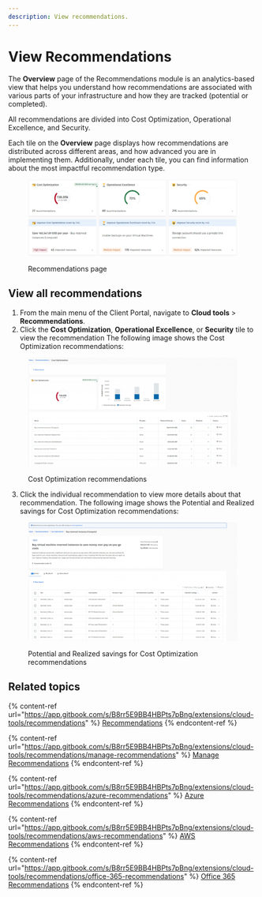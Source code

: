 ```yaml
---
description: View recommendations.
---
```


# View Recommendations

The **Overview** page of the Recommendations module is an analytics-based view that helps you understand how recommendations are associated with various parts of your infrastructure and how they are tracked (potential or completed).&#x20;

All recommendations are divided into Cost Optimization, Operational Excellence, and Security.

Each tile on the **Overview** page displays how recommendations are distributed across different areas, and how advanced you are in implementing them. Additionally, under each tile, you can find information about the most impactful recommendation type.

<figure><img src="../../../.gitbook/assets/image (661).png" alt=""><figcaption><p>Recommendations page</p></figcaption></figure>

## **View all r**ecommendations <a href="#cost-optimization" id="cost-optimization"></a>

1. From the main menu of the Client Portal, navigate to **Cloud tools** > **Recommendations**.&#x20;
2. Click the **Cost Optimization**, **Operational Excellence**, or **Security** tile to view the recommendation The following image shows the Cost Optimization recommendations:

<figure><img src="../../../.gitbook/assets/image (663).png" alt=""><figcaption><p>Cost Optimization recommendations</p></figcaption></figure>

3. Click the individual recommendation to view more details about that recommendation. The following image shows the Potential and Realized savings for Cost Optimization recommendations:

<figure><img src="../../../.gitbook/assets/image (665).png" alt=""><figcaption><p>Potential and Realized savings for Cost Optimization recommendations</p></figcaption></figure>

## Related topics

{% content-ref url="https://app.gitbook.com/s/B8rr5E9BB4HBPts7pBng/extensions/cloud-tools/recommendations" %}
[Recommendations](https://app.gitbook.com/s/B8rr5E9BB4HBPts7pBng/extensions/cloud-tools/recommendations)
{% endcontent-ref %}

{% content-ref url="https://app.gitbook.com/s/B8rr5E9BB4HBPts7pBng/extensions/cloud-tools/recommendations/manage-recommendations" %}
[Manage Recommendations](https://app.gitbook.com/s/B8rr5E9BB4HBPts7pBng/extensions/cloud-tools/recommendations/manage-recommendations)
{% endcontent-ref %}

{% content-ref url="https://app.gitbook.com/s/B8rr5E9BB4HBPts7pBng/extensions/cloud-tools/recommendations/azure-recommendations" %}
[Azure Recommendations](https://app.gitbook.com/s/B8rr5E9BB4HBPts7pBng/extensions/cloud-tools/recommendations/azure-recommendations)
{% endcontent-ref %}

{% content-ref url="https://app.gitbook.com/s/B8rr5E9BB4HBPts7pBng/extensions/cloud-tools/recommendations/aws-recommendations" %}
[AWS Recommendations](https://app.gitbook.com/s/B8rr5E9BB4HBPts7pBng/extensions/cloud-tools/recommendations/aws-recommendations)
{% endcontent-ref %}

{% content-ref url="https://app.gitbook.com/s/B8rr5E9BB4HBPts7pBng/extensions/cloud-tools/recommendations/office-365-recommendations" %}
[Office 365 Recommendations](https://app.gitbook.com/s/B8rr5E9BB4HBPts7pBng/extensions/cloud-tools/recommendations/office-365-recommendations)
{% endcontent-ref %}
